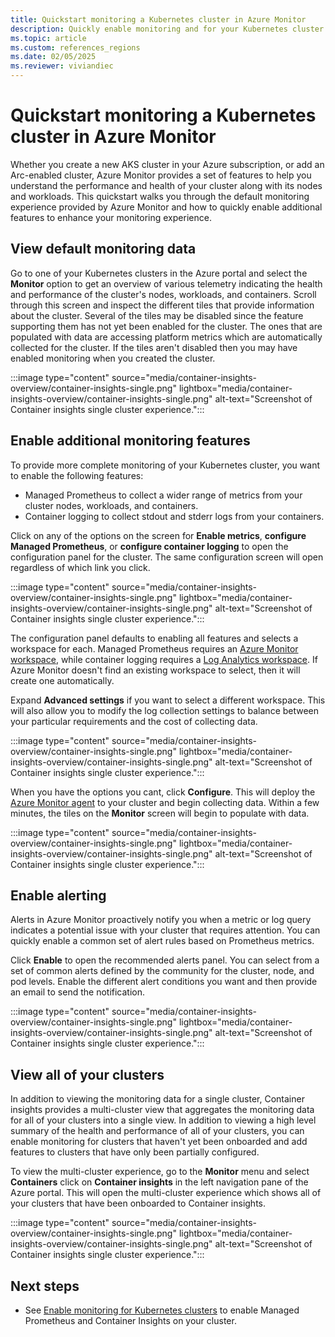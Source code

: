 ```yaml
---
title: Quickstart monitoring a Kubernetes cluster in Azure Monitor
description: Quickly enable monitoring and for your Kubernetes cluster with Azure Monitor using the Azure portal.
ms.topic: article
ms.custom: references_regions
ms.date: 02/05/2025
ms.reviewer: viviandiec
---
```


# Quickstart monitoring a Kubernetes cluster in Azure Monitor
Whether you create a new AKS cluster in your Azure subscription, or add an Arc-enabled cluster, Azure Monitor provides a set of features to help you understand the performance and health of your cluster along with its nodes and workloads. This quickstart walks you through the default monitoring experience provided by Azure Monitor and how to quickly enable additional features to enhance your monitoring experience. 


## View default monitoring data
Go to one of your Kubernetes clusters in the Azure portal and select the **Monitor** option to get an overview of various telemetry indicating the health and performance of the cluster's nodes, workloads, and containers. Scroll through this screen and inspect the different tiles that provide information about the cluster. Several of the tiles may be disabled since the feature supporting them has not yet been enabled for the cluster. The ones that are populated with data are accessing platform metrics which are automatically collected for the cluster. If the tiles aren't disabled then you may have enabled monitoring when you created the cluster.

:::image type="content" source="media/container-insights-overview/container-insights-single.png" lightbox="media/container-insights-overview/container-insights-single.png" alt-text="Screenshot of Container insights single cluster experience.":::

## Enable additional monitoring features
To provide more complete monitoring of your Kubernetes cluster, you want to enable the following features:

- Managed Prometheus to collect a wider range of metrics from your cluster nodes, workloads, and containers.
- Container logging to collect stdout and stderr logs from your containers.

Click on any of the options on the screen for **Enable metrics**, **configure Managed Prometheus**, or **configure container logging** to open the configuration panel for the cluster. The same configuration screen will open regardless of which link you click.

:::image type="content" source="media/container-insights-overview/container-insights-single.png" lightbox="media/container-insights-overview/container-insights-single.png" alt-text="Screenshot of Container insights single cluster experience.":::

The configuration panel defaults to enabling all features and selects a workspace for each. Managed Prometheus requires an [Azure Monitor workspace](../metrics/azure-monitor-workspace-overview.md), while container logging requires a [Log Analytics workspace](../logs/log-analytics-workspace-overview.md). If Azure Monitor doesn't find an existing workspace to select, then it will create one automatically.

Expand **Advanced settings** if you want to select a different workspace.  This will also allow you to modify the log collection settings to balance between your particular requirements and the cost of collecting data. 

:::image type="content" source="media/container-insights-overview/container-insights-single.png" lightbox="media/container-insights-overview/container-insights-single.png" alt-text="Screenshot of Container insights single cluster experience.":::

When you have the options you cant, click **Configure**. This will deploy the [Azure Monitor agent](../agents/azure-monitor-agent-overview.md) to your cluster and begin collecting data. Within a few minutes, the tiles on the **Monitor** screen will begin to populate with data.

:::image type="content" source="media/container-insights-overview/container-insights-single.png" lightbox="media/container-insights-overview/container-insights-single.png" alt-text="Screenshot of Container insights single cluster experience.":::

## Enable alerting
Alerts in Azure Monitor proactively notify you when a metric or log query indicates a potential issue with your cluster that requires attention. You can quickly enable a common set of alert rules based on Prometheus metrics. 

Click **Enable** to open the recommended alerts panel. You can select from a set of common alerts defined by the community for the cluster, node, and pod levels. Enable the different alert conditions you want and then provide an email to send the notification.

:::image type="content" source="media/container-insights-overview/container-insights-single.png" lightbox="media/container-insights-overview/container-insights-single.png" alt-text="Screenshot of Container insights single cluster experience.":::

## View all of your clusters
In addition to viewing the monitoring data for a single cluster, Container insights provides a multi-cluster view that aggregates the monitoring data for all of your clusters into a single view. In addition to viewing a high level summary of the health and performance of all of your clusters, you can enable monitoring for clusters that haven't yet been onboarded and add features to clusters that have only been partially configured.

To view the multi-cluster experience, go to the **Monitor** menu and select **Containers** click on **Container insights** in the left navigation pane of the Azure portal. This will open the multi-cluster experience which shows all of your clusters that have been onboarded to Container insights.

:::image type="content" source="media/container-insights-overview/container-insights-single.png" lightbox="media/container-insights-overview/container-insights-single.png" alt-text="Screenshot of Container insights single cluster experience.":::

## Next steps

- See [Enable monitoring for Kubernetes clusters](kubernetes-monitoring-enable.md) to enable Managed Prometheus and Container Insights on your cluster.

<!-- LINKS - external -->
[aks-release-notes]: https://github.com/Azure/AKS/releases




